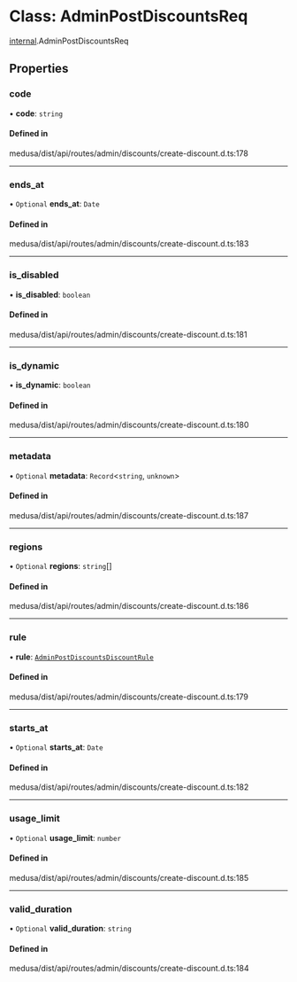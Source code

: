 # Class: AdminPostDiscountsReq

[internal](../modules/internal-7.md).AdminPostDiscountsReq

## Properties

### code

• **code**: `string`

#### Defined in

medusa/dist/api/routes/admin/discounts/create-discount.d.ts:178

___

### ends\_at

• `Optional` **ends\_at**: `Date`

#### Defined in

medusa/dist/api/routes/admin/discounts/create-discount.d.ts:183

___

### is\_disabled

• **is\_disabled**: `boolean`

#### Defined in

medusa/dist/api/routes/admin/discounts/create-discount.d.ts:181

___

### is\_dynamic

• **is\_dynamic**: `boolean`

#### Defined in

medusa/dist/api/routes/admin/discounts/create-discount.d.ts:180

___

### metadata

• `Optional` **metadata**: `Record`<`string`, `unknown`\>

#### Defined in

medusa/dist/api/routes/admin/discounts/create-discount.d.ts:187

___

### regions

• `Optional` **regions**: `string`[]

#### Defined in

medusa/dist/api/routes/admin/discounts/create-discount.d.ts:186

___

### rule

• **rule**: [`AdminPostDiscountsDiscountRule`](internal-7.AdminPostDiscountsDiscountRule.md)

#### Defined in

medusa/dist/api/routes/admin/discounts/create-discount.d.ts:179

___

### starts\_at

• `Optional` **starts\_at**: `Date`

#### Defined in

medusa/dist/api/routes/admin/discounts/create-discount.d.ts:182

___

### usage\_limit

• `Optional` **usage\_limit**: `number`

#### Defined in

medusa/dist/api/routes/admin/discounts/create-discount.d.ts:185

___

### valid\_duration

• `Optional` **valid\_duration**: `string`

#### Defined in

medusa/dist/api/routes/admin/discounts/create-discount.d.ts:184
